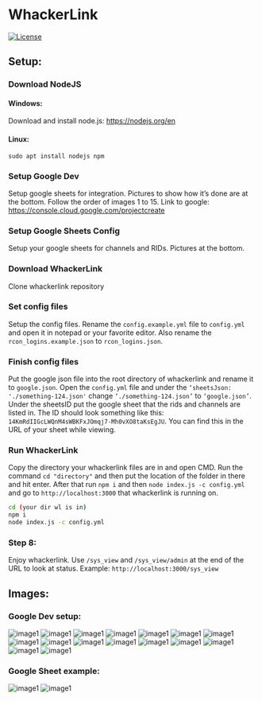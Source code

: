 # WhackerLink

[![License](https://img.shields.io/badge/License-GPLv3-blue?style=for-the-badge)](https://www.gnu.org/licenses/gpl-3.0)

## Setup:

### Download NodeJS
#### Windows:

Download and install node.js: https://nodejs.org/en
#### Linux:
`sudo apt install nodejs npm`

### Setup Google Dev

Setup google sheets for integration. Pictures to show how it’s done are at the bottom. Follow the order of images 1 to 15. Link to google: https://console.cloud.google.com/projectcreate

### Setup Google Sheets Config

Setup your google sheets for channels and RIDs. Pictures at the bottom.

### Download WhackerLink

Clone whackerlink repository

### Set config files

Setup the config files. Rename the `config.example.yml` file to `config.yml` and open it in notepad or your favorite editor. Also rename the `rcon_logins.example.json` to `rcon_logins.json`.

### Finish config files

Put the google json file into the root directory of whackerlink and rename it to `google.json`. Open the `config.yml` file and under the `‘sheetsJson: './something-124.json'` change `‘./something-124.json’` to `‘google.json’`. Under the sheetsID put the google sheet that the rids and channels are listed in. The ID should look something like this: `14KmRdIIGcLWQnM4sWBKFxJOmqj7-Mh0vXO8taKsEgJU`. You can find this in the URL of your sheet while viewing.

### Run WhackerLink

Copy the directory your whackerlink files are in and open CMD. Run the command `cd "directory"` and then put the location of the folder in there and hit enter. After that run `npm i` and then `node index.js -c config.yml` and go to `http://localhost:3000` that whackerlink is running on.

```bash
cd (your dir wl is in)
npm i
node index.js -c config.yml
```

### Step 8:

Enjoy whackerlink. Use `/sys_view` and `/sys_view/admin` at the end of the URL to look at status. Example: `http://localhost:3000/sys_view`

## Images:

### Google Dev setup:

![image1](https://media.discordapp.net/attachments/1146051497285652560/1146198712079630396/1.jpg)
![image1](https://media.discordapp.net/attachments/1146051497285652560/1146198707600117860/2.jpg)
![image1](https://media.discordapp.net/attachments/1146051497285652560/1146198708040515704/3.jpg)
![image1](https://media.discordapp.net/attachments/1146051497285652560/1146198708506067094/4.jpg)
![image1](https://media.discordapp.net/attachments/1146051497285652560/1146198708887769188/5.jpg)
![image1](https://media.discordapp.net/attachments/1146051497285652560/1146198709617573998/6.jpg)
![image1](https://media.discordapp.net/attachments/1146051497285652560/1146198710024405064/7.jpg)
![image1](https://media.discordapp.net/attachments/1146051497285652560/1146198710401908857/8.jpg)
![image1](https://media.discordapp.net/attachments/1146051497285652560/1146198710909411468/9.jpg)
![image1](https://media.discordapp.net/attachments/1146051497285652560/1146198711421128825/10.jpg)
![image1](https://media.discordapp.net/attachments/1146051497285652560/1146198723429408890/11.jpg)
![image1](https://media.discordapp.net/attachments/1146051497285652560/1146198723869814784/12.jpg)
![image1](https://media.discordapp.net/attachments/1146051497285652560/1146198724264071178/13.jpg)
![image1](https://media.discordapp.net/attachments/1146051497285652560/1146198724628983928/14.jpg)
![image1](https://media.discordapp.net/attachments/1146051497285652560/1146198725014851736/15.jpg)
![image1](https://media.discordapp.net/attachments/1146051497285652560/1146198725371371661/16.jpg)

### Google Sheet example:

![image1](https://media.discordapp.net/attachments/1146051497285652560/1146198303881580664/a.png?width=1088&height=612)
![image1](https://media.discordapp.net/attachments/1146051497285652560/1146198304175177738/b.png?width=1088&height=612)
